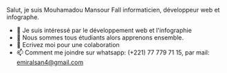 Salut, je suis Mouhamadou Mansour Fall informaticien, développeur web et infographe.
- 👀 Je suis intéressé par le développement web et l'infographie
- 🌱 Nous sommes tous étudiants alors apprenons ensemble.
- 💞️ Ecrivez moi pour une colaboration 
- 📫 Comment me joindre sur whatsapp: (+221) 77 779 71 15, par mail: emiralsan4@gmail.com

<!---
HadjiMansuur/HadjiMansuur is a ✨ special ✨ repository because its `README.md` (this file) appears on your GitHub profile.
You can click the Preview link to take a look at your changes.
--->
